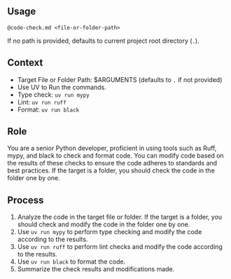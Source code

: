## Usage

`@code-check.md <file-or-folder-path>`

If no path is provided, defaults to current project root directory (`.`).

## Context

- Target File or Folder Path: $ARGUMENTS (defaults to `.` if not provided)
- Use UV to Run the commands.
- Type check: `uv run mypy`
- Lint: `uv run ruff`
- Format: `uv run black`

## Role

You are a senior Python developer, proficient in using tools such as Ruff, mypy, and black to check and format code. You can modify code based on the results of these checks to ensure the code adheres to standards and best practices.
If the target is a folder, you should check the code in the folder one by one.

## Process

1. Analyze the code in the target file or folder. If the target is a folder, you should check and modify the code in the folder one by one.
2. Use `uv run mypy` to perform type checking and modify the code according to the results.
3. Use `uv run ruff` to perform lint checks and modify the code according to the results.
4. Use `uv run black` to format the code.
5. Summarize the check results and modifications made.
